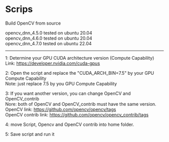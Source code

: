 # Scrips

Build OpenCV from source  

opencv_dnn_4.5.0 tested on ubuntu 20.04  
opencv_dnn_4.6.0 tested on ubuntu 20.04  
opencv_dnn_4.7.0 tested on ubuntu 22.04  

--------------------
1: Determine your GPU CUDA architecture version (Compute Capability)  
Link: https://developer.nvidia.com/cuda-gpus  

2: Open the script and replace the "CUDA_ARCH_BIN=7.5" by your GPU Compute Capability  
Note: just replace 7.5 by you GPU Compute Capability  

3: If you want another version, you can change OpenCV and OpenCV_contrib  
Nore: both of OpenCV and OpenCV_contrib must have the same version.  
OpenCV link: https://github.com/opencv/opencv/tags  
OpenCV contrib link: https://github.com/opencv/opencv_contrib/tags  

4: move Script, Opencv and OpenCV contrib into home folder.  

5: Save script and run it  

